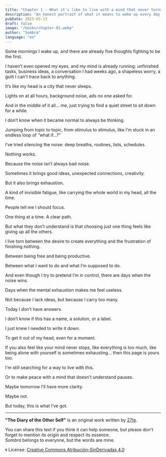 ```yaml
---
title: "Chapter 1 - What it's like to live with a mind that never turns off"
description: "An honest portrait of what it means to wake up every day with your mind buzzing, endlessly jumping between thoughts, to-dos, and ideas. This first chapter of The Diary of a Stranger in the Middle Ages narrates the invisible burden of overthinking, the internal struggle between productivity and creative freedom, and the desire to find silence amidst the noise."
pubDate: 2025-05-13
draft: false
image: "/books/chapter-01.webp"
author: "Sombra"
language: "en"
---
```


Some mornings I wake up, and there are already five thoughts fighting to be the first.

I haven’t even opened my eyes, and my mind is already running: unfinished tasks, business ideas, a conversation I had weeks ago, a shapeless worry, a guilt I can't trace back to anything.

It’s like my head is a city that never sleeps.

Lights on at all hours, background noise, ads no one asked for.

And in the middle of it all… me, just trying to find a quiet street to sit down for a while.

I don’t know when it became normal to always be thinking.

Jumping from topic to topic, from stimulus to stimulus, like I’m stuck in an endless loop of “what if…?”

I’ve tried silencing the noise: deep breaths, routines, lists, schedules.

Nothing works.

Because the noise isn’t always bad noise.

Sometimes it brings good ideas, unexpected connections, creativity.

But it also brings exhaustion.

A kind of invisible fatigue, like carrying the whole world in my head, all the time.

People tell me I should focus.

One thing at a time. A clear path.

But what they don’t understand is that choosing just one thing feels like giving up all the others.

I live torn between the desire to create everything and the frustration of finishing nothing.

Between being free and being productive.

Between what I want to do and what I’m supposed to do.

And even though I try to pretend I’m in control, there are days when the noise wins.

Days when the mental exhaustion makes me feel useless.

Not because I lack ideas, but because I carry too many.

Today I don’t have answers.

I don’t know if this has a name, a solution, or a label.

I just knew I needed to write it down.

To get it out of my head, even for a moment.

If you also feel like your mind never stops, like everything is too much, like being alone with yourself is sometimes exhausting… then this page is yours too.

I'm still searching for a way to live with this.

Or to make peace with a mind that doesn't understand pauses.

Maybe tomorrow I’ll have more clarity.

Maybe not.

But today, this is what I’ve got.

---

**"The Diary of the Other Self"** is an original work written by [27te](https://27te.mblcdev.com).

You can share this text if you think it can help someone, but please don't forget to mention its origin and respect its essence.  
_Sombra_ belongs to everyone, but the words are mine.

🌀 License: [Creative Commons Atribución-SinDerivadas 4.0](https://creativecommons.org/licenses/by-nd/4.0/deed.es)
